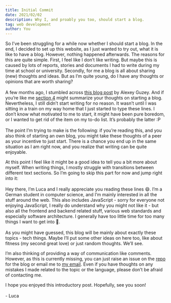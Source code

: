 ```yaml
---
title: Initial Commit
date: 2021/02/02
description: Why I, and proably you too, should start a blog.
tag: web development
author: You
---
```

So I’ve been struggling for a while now whether I should start a blog. In the end, I decided to set up this website, as I just wanted to try out, what it is like to have a blog. However, nothing happened afterwards. The reasons for this are quite simple. First, I feel like I don’t like writing. But maybe this is caused by lots of reports, stories and documents I had to write during my time at school or university. Secondly, for me a blog is all about sharing (new) thoughts and ideas. But as I’m quite young, do I have any thoughts or opinions that are worth sharing?
<br/>
<br/>
A few months ago, I stumbled across <a href="https://guzey.com/personal/why-have-a-blog/" class="underline" rel="noopener" target="_blank">this blog post</a> by Alexey Guzey. And if you’re like me <a href="https://guzey.com/personal/why-have-a-blog/#but-i-dont-have-anything-original-to-say-and-i-would-be-just-repeating-things-said-elsewhere-on-the-internet" class="underline" rel="noopener" target="_blank">section 4</a> might summarize your thoughts on starting a blog. Nevertheless, I still didn’t start writing for no reason. It wasn’t until I was sitting in a train on my way home that I just started to type these lines. I don’t know what motivated to me to start, it might have been pure boredom, or I wanted to get rid of the item on my to-do list. It’s probably the latter :P
<br/>
<br/>
The point I’m trying to make is the following: if you’re reading this, and you also think of starting an own blog, you might take these thoughts of a peer as your incentive to just start. There is a chance you end up in the same situation as I am right now, and you realize that writing can be quite enjoyable.

At this point I feel like it might be a good idea to tell you a bit more about myself. When writing things, I mostly struggle with transitions between different text sections. So I’m going to skip this part for now and jump right into it: 
<br/>
<br/>
Hey there, I’m Luca and I really appreciate you reading these lines 😄. I’m a German student in computer science, and I’m mainly interested in all the stuff around the web. This also includes JavaScript - sorry for everyone not enjoying JavaScript, I really do understand why you might not like it - but also all the frontend and backend related stuff, various web standards and especially software architecture. I generally have too little time for too many things I want to get into 😬.
<br/>
<br/>
As you might have guessed, this blog will be mainly about exactly these topics - tech things. Maybe I’ll put some other ideas on here too, like about fitness (my second great love) or just random thoughts. We’ll see. 

I’m also thinking of providing a way of communication like comments. However, as this is currently missing, you can just raise an issue on the <a href="http://github.com/cuvar/blog" class="underline" rel="noopener" target="_blank">repo</a> for the blog or email me to <a href="mailto:info@cuvar.dev" class="underline">my email</a>. Even if you have thoughts on any mistakes I made related to the topic or the language, please don’t be afraid of contacting me. 

I hope you enjoyed this introductory post. Hopefully, see you soon!
<br/>
<br/>
\- Luca